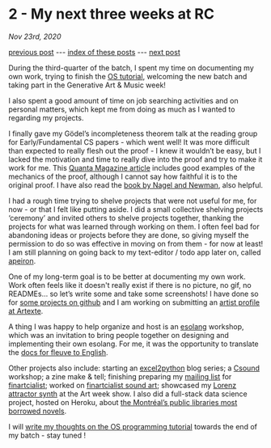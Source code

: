 # 2 - My next three weeks at RC
*Nov 23rd, 2020*

[previous post](https://eviau.github.io/rc/one.html]) --- [index of these posts](https://eviau.github.io/rc/index.html) --- [next post](https://eviau.github.io/rc/three.html)


During the third-quarter of the batch, I spent my time on documenting my own work, trying to finish the [OS tutorial](https://www.cl.cam.ac.uk/projects/raspberrypi/tutorials/os/), welcoming the new batch and taking part in the Generative Art & Music week!

I also spent a good amount of time on job searching activities and on personal matters, which kept me from doing as much as I wanted to regarding my projects.

I finally gave my Gödel’s incompleteness theorem talk at the reading group for Early/Fundamental CS papers - which went well! It was more difficult than expected to really flesh out the proof - I knew it wouldn’t be easy, but I lacked the motivation and time to really dive into the proof and try to make it work for me. This [Quanta Magazine article](https://www.quantamagazine.org/how-godels-incompleteness-theorems-work-20200714/) includes good examples of the mechanics of the proof, although I cannot say how faithful it is to the original proof. I have also read the [book by Nagel and Newman](https://www.nature.com/articles/454829a), also helpful.

I had a rough time trying to shelve projects that were not useful for me, for now - or that I felt like putting aside. I did a small collective shelving projects ‘ceremony’ and invited others to shelve projects together, thanking the projects for what was learned through working on them. I often feel bad for abandoning ideas or projects before they are done, so giving myself the permission to do so was effective in moving on from them - for now at least! I am still planning on going back to my text-editor / todo app later on, called [apeiron](https://github.com/eviau/apeiron).

One of my long-term goal is to be better at documenting my own work. Work often feels like it doesn't really exist if there is no picture, no gif, no READMEs… so let’s write some and take some screenshots! I have done so for [some projects on github](https://github.com/eviau) and I am working on submitting an [artist profile at Artexte](https://artexte.ca/).

A thing I was happy to help organize and host is an [esolang](http://esolangs.org/wiki/Main_Page) workshop, which was an invitation to bring people together on designing and implementing their own esolang. For me, it was the opportunity to translate the [docs for fleuve to English](https://github.com/eviau/fleuve/tree/main/english_version).

Other projects also include: starting an [excel2python](https://github.com/eviau/excel2python) blog series; a [Csound](https://csound.com/) workshop; a zine make & tell; finishing preparing my [mailing list](http://eepurl.com/hbJ1Rb) for [finartcialist](https://www.finartcialist.com); worked on [finartcialist sound art](https://finartcialist.bandcamp.com); showcased my [Lorenz attractor synth](https://github.com/eviau/residencesolo) at the Art week show. I also did a full-stack data science project, hosted on Heroku, about [the Montréal’s public libraries most borrowed novels](http://bibliotheques-mtl.herokuapp.com/).

I will [write my thoughts on the OS programming tutorial](https://eviau.github.io/ecrits/os_programming.html) towards the end of my batch - stay tuned !
